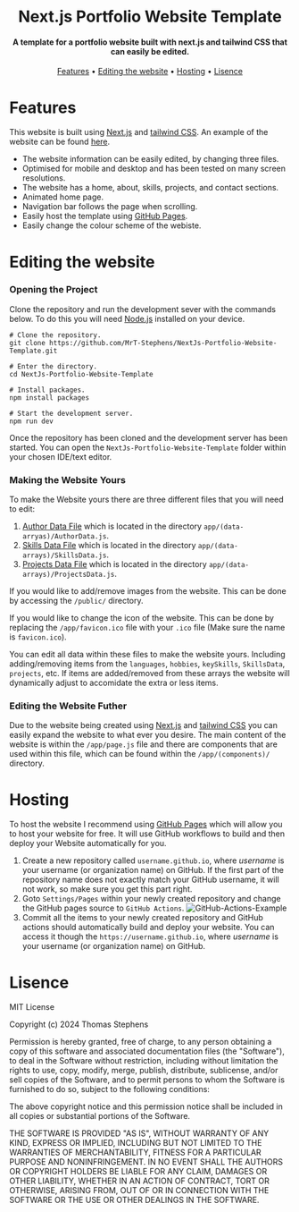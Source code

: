 
<h1 align="center">
  <br>
  Next.js Portfolio Website Template
  <br>
</h1>

<h4 align="center">A template for a portfolio website built with next.js and tailwind CSS that can easily be edited.</h4>

<p align="center">
  <a href="#features">Features</a> •
  <a href="#editing-the-website">Editing the website</a> •
  <a href="#hosting">Hosting</a> •
  <a href="#lisence">Lisence</a>
</p>

# Features

This website is built using [Next.js](https://nextjs.org/) and [tailwind CSS](https://tailwindcss.com/). An example of the website can be found [here](https://mrt-stephens.github.io).
- The website information can be easily edited, by changing three files.
- Optimised for mobile and desktop and has been tested on many screen resolutions.
- The website has a home, about, skills, projects, and contact sections.
- Animated home page.
- Navigation bar follows the page when scrolling.
- Easily host the template using [GitHub Pages](https://pages.github.com/).
- Easily change the colour scheme of the webiste.

# Editing the website

### Opening the Project
Clone the repository and run the development sever with the commands below. To do this you will need [Node.js](https://nodejs.org/) installed on your device.
```
# Clone the repository.
git clone https://github.com/MrT-Stephens/NextJs-Portfolio-Website-Template.git

# Enter the directory.
cd NextJs-Portfolio-Website-Template

# Install packages.
npm install packages

# Start the development server.
npm run dev
```
Once the repository has been cloned and the development server has been started. You can open the `NextJs-Portfolio-Website-Template` folder within your chosen IDE/text editor.

### Making the Website Yours

To make the Website yours there are three different files that you will need to edit:
1. [Author Data File](https://github.com/MrT-Stephens/NextJs-Portfolio-Website-Template/blob/main/app/(data-arrays)/AuthorData.js) which is located in the directory `app/(data-arryas)/AuthorData.js`.
2. [Skills Data File](https://github.com/MrT-Stephens/NextJs-Portfolio-Website-Template/blob/main/app/(data-arrays)/SkillsData.js) which is located in the directory `app/(data-arrays)/SkillsData.js`.
3. [Projects Data File](https://github.com/MrT-Stephens/NextJs-Portfolio-Website-Template/blob/main/app/(data-arrays)/ProjectsData.js) which is located in the directory `app/(data-arrays)/ProjectsData.js`. 


If you would like to add/remove images from the website. This can be done by accessing the `/public/` directory.

If you would like to change the icon of the website. This can be done by replacing the `/app/favicon.ico` file with your `.ico` file (Make sure the name is `favicon.ico`).

You can edit all data within these files to make the website yours. Including adding/removing items from the `languages`, `hobbies`, `keySkills`, `SkillsData`, `projects`, etc. If items are added/removed from these arrays the website will dynamically adjust to accomidate the extra or less items.

### Editing the Website Futher

Due to the website being created using [Next.js](https://nextjs.org/) and [tailwind CSS](https://tailwindcss.com/) you can easily expand the website to what ever you desire. The main content of the website is within the `/app/page.js` file and there are components that are used within this file, which can be found within the `/app/(components)/` directory.

# Hosting

To host the website I recommend using [GitHub Pages](https://pages.github.com/) which will allow you to host your website for free. It will use GitHub workflows to build and then deploy your Website automatically for you.

1. Create a new repository called `username.github.io`, where _username_ is your username (or organization name) on GitHub. If the first part of the repository name does not exactly match your GitHub username, it will not work, so make sure you get this part right.
2. Goto `Settings/Pages` within your newly created repository and change the GitHub pages source to `GitHub Actions`. 
![GitHub-Actions-Example](https://github.com/MrT-Stephens/NextJs-Portfolio-Website-Template/assets/92452307/cdadc1bc-88d6-425c-9f20-5efee9d2bf64)
4. Commit all the items to your newly created repository and GitHub actions should automatically build and deploy your website. You can access it though the `https://username.github.io`, where _username_ is your username (or organization name) on GitHub.

# Lisence

MIT License

Copyright (c) 2024 Thomas Stephens

Permission is hereby granted, free of charge, to any person obtaining a copy
of this software and associated documentation files (the "Software"), to deal
in the Software without restriction, including without limitation the rights
to use, copy, modify, merge, publish, distribute, sublicense, and/or sell
copies of the Software, and to permit persons to whom the Software is
furnished to do so, subject to the following conditions:

The above copyright notice and this permission notice shall be included in all
copies or substantial portions of the Software.

THE SOFTWARE IS PROVIDED "AS IS", WITHOUT WARRANTY OF ANY KIND, EXPRESS OR
IMPLIED, INCLUDING BUT NOT LIMITED TO THE WARRANTIES OF MERCHANTABILITY,
FITNESS FOR A PARTICULAR PURPOSE AND NONINFRINGEMENT. IN NO EVENT SHALL THE
AUTHORS OR COPYRIGHT HOLDERS BE LIABLE FOR ANY CLAIM, DAMAGES OR OTHER
LIABILITY, WHETHER IN AN ACTION OF CONTRACT, TORT OR OTHERWISE, ARISING FROM,
OUT OF OR IN CONNECTION WITH THE SOFTWARE OR THE USE OR OTHER DEALINGS IN THE
SOFTWARE.
